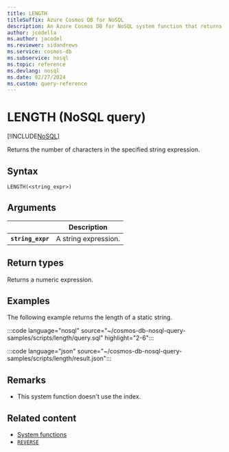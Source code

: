 ```yaml
---
title: LENGTH
titleSuffix: Azure Cosmos DB for NoSQL
description: An Azure Cosmos DB for NoSQL system function that returns the numeric length of a string expression.
author: jcodella
ms.author: jacodel
ms.reviewer: sidandrews
ms.service: cosmos-db
ms.subservice: nosql
ms.topic: reference
ms.devlang: nosql
ms.date: 02/27/2024
ms.custom: query-reference
---
```


# LENGTH (NoSQL query)

[!INCLUDE[NoSQL](../../includes/appliesto-nosql.md)]

Returns the number of characters in the specified string expression.  
  
## Syntax
  
```nosql
LENGTH(<string_expr>)  
```  
  
## Arguments

| | Description |
| --- | --- |
| **`string_expr`** | A string expression. |
  
## Return types
  
Returns a numeric expression.  
  
## Examples
  
The following example returns the length of a static string.  

:::code language="nosql" source="~/cosmos-db-nosql-query-samples/scripts/length/query.sql" highlight="2-6":::

:::code language="json" source="~/cosmos-db-nosql-query-samples/scripts/length/result.json":::

## Remarks

- This system function doesn't use the index.

## Related content

- [System functions](system-functions.yml)
- [`REVERSE`](reverse.md)
